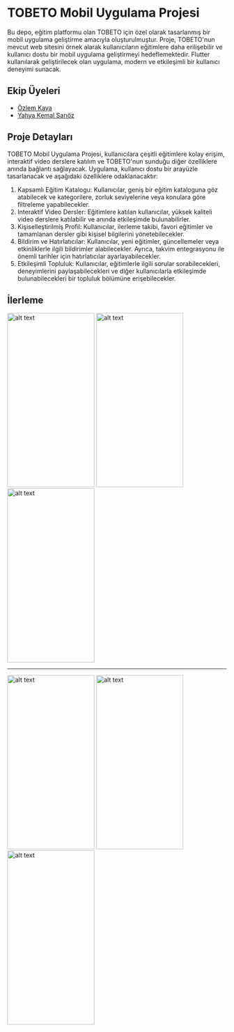 # TOBETO Mobil Uygulama Projesi

Bu depo, eğitim platformu olan TOBETO için özel olarak tasarlanmış bir mobil uygulama geliştirme amacıyla oluşturulmuştur. Proje, TOBETO'nun mevcut web sitesini örnek alarak kullanıcıların eğitimlere daha erilişebilir ve kullanıcı dostu bir mobil uygulama geliştirmeyi hedeflemektedir. Flutter kullanılarak geliştirilecek olan uygulama, modern ve etkileşimli bir kullanıcı deneyimi sunacak.

## Ekip Üyeleri

- [Özlem Kaya](https://github.com/ozlemkayyaa)
- [Yahya Kemal Sarıöz](https://github.com/YahyaKemalSarioz)

## Proje Detayları

TOBETO Mobil Uygulama Projesi, kullanıcılara çeşitli eğitimlere kolay erişim, interaktif video derslere katılım ve TOBETO'nun sunduğu diğer özelliklere anında bağlantı sağlayacak. Uygulama, kullanıcı dostu bir arayüzle tasarlanacak ve aşağıdaki özelliklere odaklanacaktır:

1. Kapsamlı Eğitim Katalogu: Kullanıcılar, geniş bir eğitim kataloguna göz atabilecek ve kategorilere, zorluk seviyelerine veya konulara göre filtreleme yapabilecekler.
2. Interaktif Video Dersler: Eğitimlere katılan kullanıcılar, yüksek kaliteli video derslere katılabilir ve anında etkileşimde bulunabilirler.
3. Kişiselleştirilmiş Profil: Kullanıcılar, ilerleme takibi, favori eğitimler ve tamamlanan dersler gibi kişisel bilgilerini yönetebilecekler.
4. Bildirim ve Hatırlatıcılar: Kullanıcılar, yeni eğitimler, güncellemeler veya etkinliklerle ilgili bildirimler alabilecekler. Ayrıca, takvim entegrasyonu ile önemli tarihler için hatırlatıcılar ayarlayabilecekler.
5. Etkileşimli Topluluk: Kullanıcılar, eğitimlerle ilgili sorular sorabilecekleri, deneyimlerini paylaşabilecekleri ve diğer kullanıcılarla etkileşimde bulunabilecekleri bir topluluk bölümüne erişebilecekler.

## İlerleme

<img src="https://github.com/ozlemkayyaa/TobetoApp/assets/126676960/06595419-fb6a-462c-ad1a-e2e9019f3cdc" alt="alt text" width="200" height="400">
<img src="https://github.com/ozlemkayyaa/TobetoApp/assets/126676960/3343c26f-7b45-4733-b36e-d1b63eb24046" alt="alt text" width="200" height="400">
<img src="https://github.com/ozlemkayyaa/TobetoApp/assets/126676960/d45ca562-3c97-442a-9ba4-f72dc0764232" alt="alt text" width="200" height="400">
<hr>
<img src="https://github.com/ozlemkayyaa/TobetoApp/assets/126676960/b55b5b3f-ff28-4f8b-8651-948d60ce2d82" alt="alt text" width="200" height="400">
<img src="https://github.com/ozlemkayyaa/TobetoApp/assets/126676960/667a6878-3895-47a0-ad2e-c6dc32d31eb6" alt="alt text" width="200" height="400">
<img src="https://github.com/ozlemkayyaa/TobetoApp/assets/126676960/9b0bd27e-7be1-4071-b7f0-b3316b7ffa80" alt="alt text" width="200" height="400">








